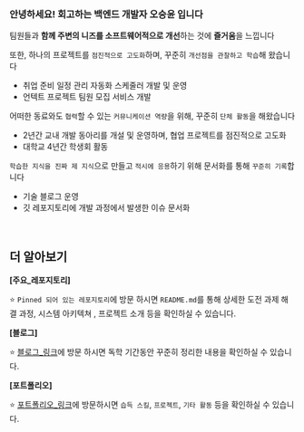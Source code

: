
### 안녕하세요! **회고하는 백엔드 개발자 오승윤** 입니다

팀원들과 **함께 주변의 니즈를 소프트웨어적으로 개선**하는 것에 **즐거움**을 느낍니다

또한, 하나의 프로젝트를 `점진적으로 고도화`하며, 꾸준히 `개선점을 관찰하고 학습`해 왔습니다

- 취업 준비 일정 관리 자동화 스케줄러 개발 및 운영
- 언텍트 프로젝트 팀원 모집 서비스 개발

어떠한 동료와도 `협력`할 수 있는 `커뮤니케이션 역량`을 위해, 꾸준히 `단체 활동`을 해왔습니다

- 2년간 교내 개발 동아리를 개설 및 운영하며, 협업 프로젝트를 점진적으로 고도화
- 대학교 4년간 학생회 활동

`학습한 지식을 진짜 제 지식`으로 만들고 `적시에 응용`하기 위해 문서화를 통해 `꾸준히 기록`합니다

- 기술 블로그 운영
- 깃 레포지토리에 개발 과정에서 발생한 이슈 문서화

</br>

## 더 알아보기

**[주요_레포지토리]**

⭐ `Pinned 되어 있는 레포지토리`에 방문 하시면 `README.md`를 통해 상세한 도전 과제 해결 과정, 시스템 아키텍쳐 , 프로젝트 소개 등을 확인하실 수 있습니다.

**[블로그]**

⭐ [블로그_링크](https://onlyforus-blog.tistory.com)에 방문 하시면 독학 기간동안 꾸준히 정리한 내용을 확인하실 수 있습니다.


**[포트폴리오]**


⭐ [포트폴리오_링크](https://citrine-sing-062.notion.site/a123b87b33c54a40ac6f54b296f5f8a9)에 방문하시면 `습득 스킬`, `프로젝트`, `기타 활동` 등을 확인하실 수 있습니다.

